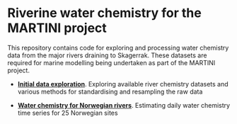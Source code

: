 # Riverine water chemistry for the MARTINI project

This repository contains code for exploring and processing water chemistry data from the major rivers draining to Skagerrak. These datasets are required for marine modelling being undertaken as part of the MARTINI project.

 * **[Initial data exploration](http://nbviewer.jupyter.org/github/JamesSample/martini/blob/master/notebooks/water_chem.ipynb)**. Exploring available river chemistry datasets and various methods for standardising and resampling the raw data
 
 * **[Water chemistry for Norwegian rivers](http://nbviewer.jupyter.org/github/JamesSample/martini/blob/master/notebooks/process_norway_chem.ipynb)**. Estimating daily water chemistry time series for 25 Norwegian sites
